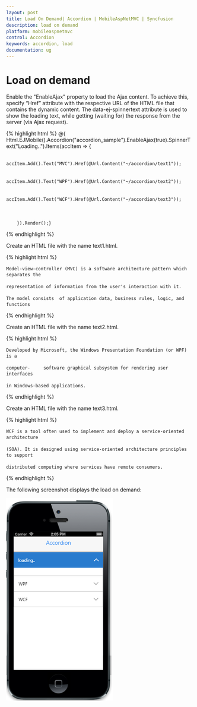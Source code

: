 ```yaml
---
layout: post
title: Load On Demand| Accordion | MobileAspNetMVC | Syncfusion
description: load on demand
platform: mobileaspnetmvc
control: Accordion
keywords: accordion, load
documentation: ug
---
```


# Load on demand

Enable the "EnableAjax" property to load the Ajax content. To achieve this, specify “Href” attribute with the respective URL of the HTML file that contains the dynamic content. The data-ej-spinnertext attribute is used to show the loading text, while getting (waiting for) the response from the server (via Ajax request).




{% highlight html %}
 @{ Html.EJMobile().Accordion("accordion_sample").EnableAjax(true).SpinnerText("Loading..").Items(accItem =>
        {

            accItem.Add().Text("MVC").Href(@Url.Content("~/accordion/text1"));

            accItem.Add().Text("WPF").Href(@Url.Content("~/accordion/text2"));

            accItem.Add().Text("WCF").Href(@Url.Content("~/accordion/text3"));



        }).Render();}

{% endhighlight %}


Create an HTML file with the name text1.html.


{% highlight html %}


<body>

    Model-view-controller (MVC) is a software architecture pattern which separates the

    representation of information from the user's interaction with it.

    The model consists  of application data, business rules, logic, and functions

</body>

{% endhighlight %}


Create an HTML file with the name text2.html.


{% highlight html %}




<body>

    Developed by Microsoft, the Windows Presentation Foundation (or WPF) is a 

    computer-     software graphical subsystem for rendering user interfaces 

    in Windows-based applications.

</body>
{% endhighlight %}


Create an HTML file with the name text3.html.


{% highlight html %}




<body>

    WCF is a tool often used to implement and deploy a service-oriented architecture

    (SOA). It is designed using service-oriented architecture principles to support

    distributed computing where services have remote consumers.

</body>
{% endhighlight %}


The following screenshot displays the load on demand:



![](Load-on-demand_images/Load-on-demand_img1.png)




